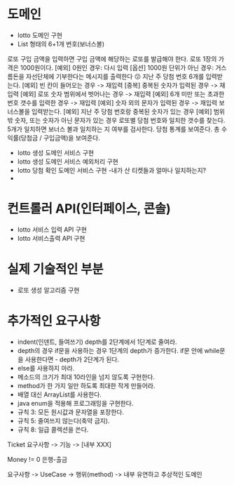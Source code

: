 # 도메인
- lotto 도메인 구현
- List 형태의 6+1개 번호(보너스볼)

로또 구입 금액을 입력하면 구입 금액에 해당하는 로또를 발급해야 한다.
로또 1장의 가격은 1000원이다.
[예외] 0원인 경우: 다시 입력
[옵션] 1000원 단위가 아닌 경우: 거스름돈을 자선단체에 기부한다는 메시지를 출력한다 😗
지난 주 당첨 번호 6개를 입력받는다.
[예외] 빈 칸이 들어오는 경우 -> 재입력
[중복] 중복된 숫자가 입력된 경우 -> 재입력
[예외] 로또 숫자 범위에서 벗어나는 경우 -> 재입력
[예외] 6개 미만 또는 초과한 번호 갯수를 입력한 경우 -> 재입력
[예외] 숫자 외의 문자가 입력된 경우 -> 재입력
보너스볼을 입력받는다.
[예외] 지난 주 당첨 번호랑 중복된 숫자가 있는 경우
[예외] 범위 밖 숫자, 또는 숫자가 아닌 문자가 있는 경우
로또별 당첨 번호와 일치한 갯수를 찾는다.
5개가 일치하면 보너스 볼과 일치하는 지 여부를 검사한다.
당첨 통계를 보여준다.
총 수익률(당첨금 / 구입금액)을 보여준다.

- lotto 생성 도메인 서비스 구현
- lotto 생성 도메인 서비스 예외처리 구현
- lotto 당첨 확인 도메인 서비스 구현
 -내가 산 티켓들과 얼마나 일치하는지?
 -

# 컨트롤러 API(인터페이스, 콘솔)
- lotto 서비스 입력 API 구현
- lotto 서비스출력 API 구현

# 실제 기술적인 부분
- 로또 생성 알고리즘 구현

# 추가적인 요구사항
- indent(인덴트, 들여쓰기) depth를 2단계에서 1단계로 줄여라.
- depth의 경우 if문을 사용하는 경우 1단계의 depth가 증가한다. if문 안에 while문을 사용한다면 - depth가 2단계가 된다.
- else를 사용하지 마라.
-  메소드의 크기가 최대 10라인을 넘지 않도록 구현한다.
- method가 한 가지 일만 하도록 최대한 작게 만들어라.
- 배열 대신 ArrayList를 사용한다.
- java enum을 적용해 프로그래밍을 구현한다.
- 규칙 3: 모든 원시값과 문자열을 포장한다.
- 규칙 5: 줄여쓰지 않는다(축약 금지).
- 규칙 8: 일급 콜렉션을 쓴다.

Ticket
요구사항 -> 기능 -> [내부 XXX]



Money != 0 
은행-출금


요구사항 -> UseCase -> 행위(method) -> 내부
유연하고 추상적인 도메인

